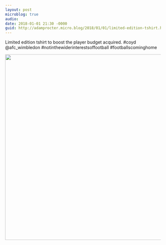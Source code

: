 ```yaml
---
layout: post
microblog: true
audio: 
date: 2018-01-01 21:30 -0000
guid: http://adamprocter.micro.blog/2018/01/01/limited-edition-tshirt.html
---
```

Limited edition tshirt to boost the player budget acquired. #coyd @afc_wimbledon #notinthewiderinterestsoffootball #footballscominghome

<img src="http://discursive.adamprocter.co.uk/uploads/2018/42f90078e4.jpg" width="600" height="600" />
